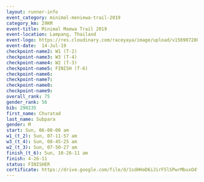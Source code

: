 ```yaml
---
layout: runner-info 
event_category: minimal-meniewa-trail-2019 
category_km: 29KM 
event-title: Minimal Maewa Trail 2019 
event-location: Lampang, Thailand 
event-logo: https://res.cloudinary.com/raceyaya/image/upload/v1569072805/logo/minimal-trail_ktnvsp.jpg 
event-date:  14-Jul-19 
checkpoint-name2: W1 (T-2) 
checkpoint-name3: W3 (T-4) 
checkpoint-name4: W2 (T-3) 
checkpoint-name5: FINISH (T-6) 
checkpoint-name6: 
checkpoint-name7: 
checkpoint-name8: 
checkpoint-name9: 
overall_rank: 75
gender_rank: 56
bib: 290235
first_name: Churatad
last_name: Subpara
gender: M
start: Sun, 06-00-00 am
w1_(t_2): Sun, 07-11-57 am
w3_(t_4): Sun, 08-45-25 am
w2_(t_3): Sun, 07-50-27 am
finish_(t_6): Sun, 10-26-11 am
finish: 4-26-11
status: FINISHER
certificate: https://drive.google.com/file/d/1sdHHoD6iJirF5lSPwrMbuxOdfbrwpqwY/view?usp=sharing
---
```

